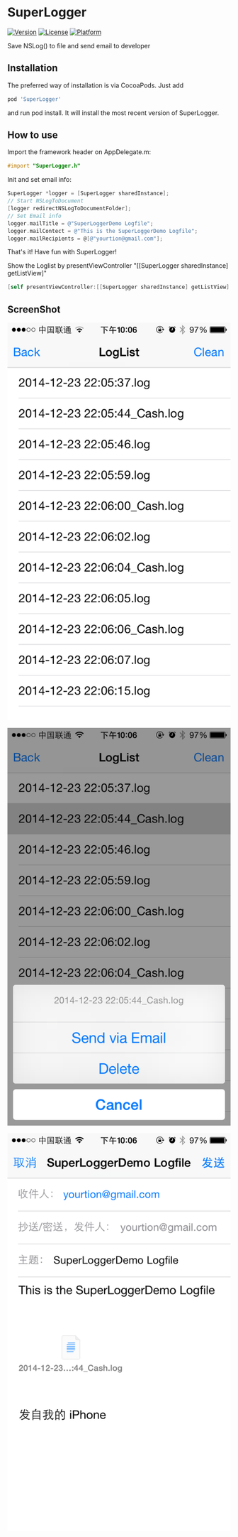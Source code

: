 SuperLogger
===========
[![Version](https://img.shields.io/cocoapods/v/SuperLogger.svg?style=flat)](http://cocoapods.org/pods/SuperID)
[![License](https://img.shields.io/cocoapods/l/SuperLogger.svg?style=flat)](http://cocoapods.org/pods/SuperID)
[![Platform](https://img.shields.io/cocoapods/p/SuperLogger.svg?style=flat)](http://cocoapods.org/pods/SuperID)

Save NSLog() to file and send email to developer

## Installation

The preferred way of installation is via CocoaPods. Just add

```ruby
pod 'SuperLogger'
```

and run pod install. It will install the most recent version of SuperLogger.

## How to use

Import the framework header on AppDelegate.m:

```objective-c
#import "SuperLogger.h"
```

Init and set email info:

```objective-c
SuperLogger *logger = [SuperLogger sharedInstance];
// Start NSLogToDocument
[logger redirectNSLogToDocumentFolder];
// Set Email info
logger.mailTitle = @"SuperLoggerDemo Logfile";
logger.mailContect = @"This is the SuperLoggerDemo Logfile";
logger.mailRecipients = @[@"yourtion@gmail.com"];
```

That's it! Have fun with SuperLogger!

Show the Loglist by presentViewController "[[SuperLogger sharedInstance] getListView]" 

```objective-c
[self presentViewController:[[SuperLogger sharedInstance] getListView] animated:YES completion:nil];
```

## ScreenShot

![ScreenShot1](ScreenShot/ScreenShot1.PNG)

![ScreenShot1](ScreenShot/ScreenShot2.PNG)

![ScreenShot1](ScreenShot/ScreenShot3.PNG)

